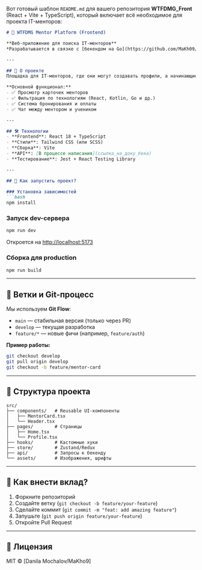 Вот готовый шаблон `README.md` для вашего репозитория **WTFDMG_Front** (React + Vite + TypeScript), который включает всё необходимое для проекта IT-менторов:

```markdown
# 🚀 WTFDMG Mentor Platform (Frontend)

**Веб-приложение для поиска IT-менторов**  
*Разрабатывается в связке с [бекендом на Go](https://github.com/MaKh09/WTFDMG_Back) и [мобильным приложением](https://github.com/MaKh09/WTFDMG_Mobile).*

---

## 📌 О проекте
Площадка для IT-менторов, где они могут создавать профили, а начинающие разработчики — находить наставников и бронировать сессии.

**Основной функционал:**
- ✅ Просмотр карточек менторов
- ✅ Фильтрация по технологиям (React, Kotlin, Go и др.)
- ✅ Система бронирования и оплаты
- ✅ Чат между ментором и учеником

---

## 🛠 Технологии
- **Frontend**: React 18 + TypeScript
- **Стили**: Tailwind CSS (или SCSS)
- **Сборка**: Vite
- **API**: [В процессе написания](ссылка_на_доку_бека)
- **Тестирование**: Jest + React Testing Library

---

## 🚀 Как запустить проект?

### Установка зависимостей
```bash
npm install
```

### Запуск dev-сервера
```bash
npm run dev
```
Откроется на [http://localhost:5173](http://localhost:5173)

### Сборка для production
```bash
npm run build
```

---

## 🌿 Ветки и Git-процесс
Мы используем **Git Flow**:
- `main` — стабильная версия (только через PR)
- `develop` — текущая разработка
- `feature/*` — новые фичи (например, `feature/auth`)

**Пример работы:**
```bash
git checkout develop
git pull origin develop
git checkout -b feature/mentor-card
```

---

## 📁 Структура проекта
```
src/
├── components/   # Reusable UI-компоненты
│   ├── MentorCard.tsx
│   └── Header.tsx
├── pages/        # Страницы
│   ├── Home.tsx
│   └── Profile.tsx
├── hooks/        # Кастомные хуки
├── store/        # Zustand/Redux
├── api/          # Запросы к бекенду
└── assets/       # Изображения, шрифты
```

---

## 🤝 Как внести вклад?
1. Форкните репозиторий
2. Создайте ветку (`git checkout -b feature/your-feature`)
3. Сделайте коммит (`git commit -m "feat: add amazing feature"`)
4. Запушьте (`git push origin feature/your-feature`)
5. Откройте Pull Request

---

## 📜 Лицензия
MIT © [Danila Mochalov/MaKho9]

